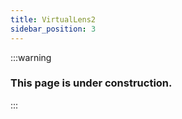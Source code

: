 ```yaml
---
title: VirtualLens2
sidebar_position: 3
---
```


:::warning

### This page is under construction.

:::
<!-- Idk when will work on here!!! -->